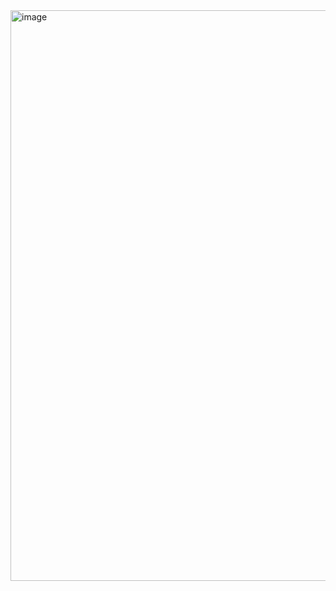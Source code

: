 <img width="1919" height="913" alt="image" src="https://github.com/user-attachments/assets/e2cb1169-016d-4232-b276-cf50d6e0ebe8" />
